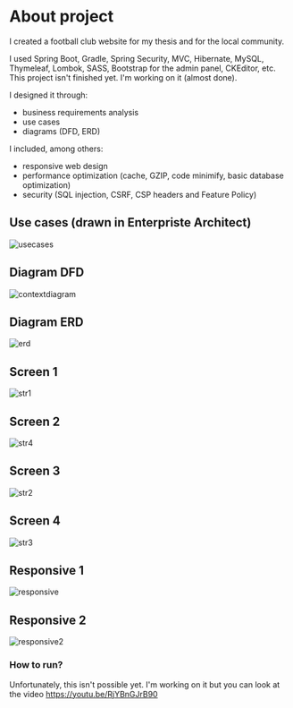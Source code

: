 # About project
I created a football club website for my thesis and for the local community.

I used Spring Boot, Gradle, Spring Security, MVC, Hibernate, MySQL, Thymeleaf, Lombok, SASS, Bootstrap for the admin panel, CKEditor, etc. This project isn't finished yet. I'm working on it (almost done).

I designed it through:
- business requirements analysis
- use cases
- diagrams (DFD, ERD)

I included, among others:
- responsive web design
- performance optimization (cache, GZIP, code minimify, basic database optimization)
- security (SQL injection, CSRF, CSP headers and Feature Policy)

## Use cases (drawn in Enterpriste Architect)
![usecases](https://user-images.githubusercontent.com/27241538/70185679-92d7dc80-16ea-11ea-9883-97d356a33564.png)

## Diagram DFD
![contextdiagram](https://user-images.githubusercontent.com/27241538/70185878-f3ffb000-16ea-11ea-88f6-5cfa97b37c0b.png)

## Diagram ERD
![erd](https://user-images.githubusercontent.com/27241538/70185982-2b6e5c80-16eb-11ea-9c9b-9d23989e88bf.png)
## Screen 1
![str1](https://user-images.githubusercontent.com/27241538/66924623-3c73e900-f02b-11e9-85eb-025f58e0c8bc.png)

## Screen 2
![str4](https://user-images.githubusercontent.com/27241538/66925299-6aa5f880-f02c-11e9-93f4-c0faa562e9c0.png)

## Screen 3
![str2](https://user-images.githubusercontent.com/27241538/66924776-852ba200-f02b-11e9-83e8-e3ad8f2bbbe9.png)

## Screen 4
![str3](https://user-images.githubusercontent.com/27241538/66924818-98d70880-f02b-11e9-8a6b-6f19407b955c.png)

## Responsive 1
![responsive](https://user-images.githubusercontent.com/27241538/70186139-8acc6c80-16eb-11ea-942a-c0da7395c6fc.png)

## Responsive 2
![responsive2](https://user-images.githubusercontent.com/27241538/70186231-c2d3af80-16eb-11ea-8281-e94a7e377d47.png)

### How to run?
Unfortunately, this isn't possible yet. I'm working on it but you can look at the video https://youtu.be/RjYBnGJrB90
